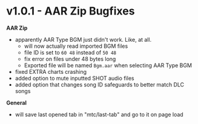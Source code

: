 # v1.0.1 - AAR Zip Bugfixes
**AAR Zip**
- apparently AAR Type BGM just didn't work. Like, at all.
	+ will now actually read imported BGM files
	+ file ID is set to `60 48` instead of `50 48`
	+ fix error on files under 48 bytes long
	+ Exported file will be named `Bgm.aar` when selecting AAR Type BGM
- fixed EXTRA charts crashing
- added option to mute inputted SHOT audio files
- added option that changes song ID safeguards to better match DLC songs

**General**
- will save last opened tab in "mtc/last-tab" and go to it on page load
